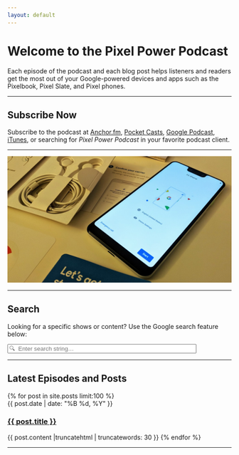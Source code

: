 ```yaml
---
layout: default
---
```


# Welcome to the Pixel Power Podcast

Each episode of the podcast and each blog post helps listeners and readers get the most out of your Google-powered devices and apps such as the Pixelbook, Pixel Slate, and Pixel phones.

<hr>

## Subscribe Now

Subscribe to the podcast at [Anchor.fm](https://anchor.fm/pixelpowerpodcast), [Pocket Casts](https://pca.st/RsNl), [Google Podcast](https://podcasts.google.com/?feed=aHR0cHM6Ly9hbmNob3IuZm0vcy83ZDgyNmI4L3BvZGNhc3QvcnNz), [iTunes](https://podcasts.apple.com/us/podcast/pixel-power-podcast/id1444466814), or searching for _Pixel Power Podcast_ in your favorite podcast client.

<hr>

![OG Pixel Phone](/images/design/og-pixel.jpg)

<hr>

<h2>Search</h2>
Looking for a specific shows or content? Use the Google search feature below:

<p>
  <form method="get" action="http://www.google.com/search" target="_blank">
    <input type="hidden" name="sitesearch" value="pixelpowerpodcast.com" width="500px" />
    <input type="text" name="q" size="50" maxlength="255" placeholder="🔍  Enter search string… " />
  </form>
</p>

<hr>

<h2>Latest Episodes and Posts</h2>
{% for post in site.posts limit:100 %}
<li style='list-style-type: none;'>
{{ post.date | date: "%B %d, %Y" }}<br>
<h3><a href="{{ post.url }}">{{ post.title }}</a></h3>
{{ post.content |truncatehtml | truncatewords: 30 }}
{% endfor %}

<hr>
